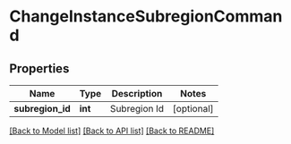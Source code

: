 # ChangeInstanceSubregionCommand

## Properties
Name | Type | Description | Notes
------------ | ------------- | ------------- | -------------
**subregion_id** | **int** | Subregion Id | [optional] 

[[Back to Model list]](../README.md#documentation-for-models) [[Back to API list]](../README.md#documentation-for-api-endpoints) [[Back to README]](../README.md)


